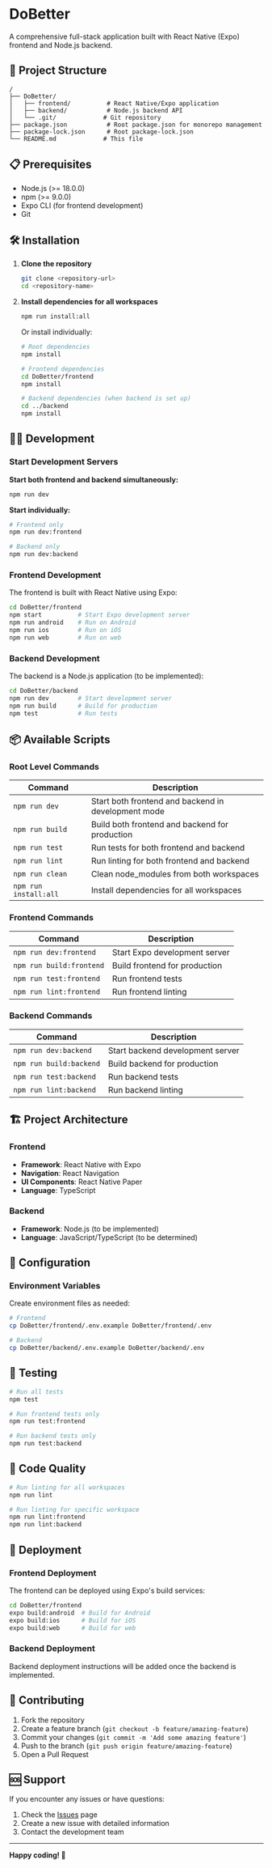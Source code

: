 # DoBetter

A comprehensive full-stack application built with React Native (Expo) frontend and Node.js backend.

## 🚀 Project Structure

```
/
├── DoBetter/
│   ├── frontend/          # React Native/Expo application
│   ├── backend/           # Node.js backend API
│   └── .git/             # Git repository
├── package.json           # Root package.json for monorepo management
├── package-lock.json      # Root package-lock.json
└── README.md             # This file
```

## 📋 Prerequisites

- Node.js (>= 18.0.0)
- npm (>= 9.0.0)
- Expo CLI (for frontend development)
- Git

## 🛠️ Installation

1. **Clone the repository**
   ```bash
   git clone <repository-url>
   cd <repository-name>
   ```

2. **Install dependencies for all workspaces**
   ```bash
   npm run install:all
   ```

   Or install individually:
   ```bash
   # Root dependencies
   npm install
   
   # Frontend dependencies
   cd DoBetter/frontend
   npm install
   
   # Backend dependencies (when backend is set up)
   cd ../backend
   npm install
   ```

## 🏃‍♂️ Development

### Start Development Servers

**Start both frontend and backend simultaneously:**
```bash
npm run dev
```

**Start individually:**
```bash
# Frontend only
npm run dev:frontend

# Backend only
npm run dev:backend
```

### Frontend Development

The frontend is built with React Native using Expo:

```bash
cd DoBetter/frontend
npm start          # Start Expo development server
npm run android    # Run on Android
npm run ios        # Run on iOS
npm run web        # Run on web
```

### Backend Development

The backend is a Node.js application (to be implemented):

```bash
cd DoBetter/backend
npm run dev        # Start development server
npm run build      # Build for production
npm test           # Run tests
```

## 📦 Available Scripts

### Root Level Commands

| Command | Description |
|---------|-------------|
| `npm run dev` | Start both frontend and backend in development mode |
| `npm run build` | Build both frontend and backend for production |
| `npm run test` | Run tests for both frontend and backend |
| `npm run lint` | Run linting for both frontend and backend |
| `npm run clean` | Clean node_modules from both workspaces |
| `npm run install:all` | Install dependencies for all workspaces |

### Frontend Commands

| Command | Description |
|---------|-------------|
| `npm run dev:frontend` | Start Expo development server |
| `npm run build:frontend` | Build frontend for production |
| `npm run test:frontend` | Run frontend tests |
| `npm run lint:frontend` | Run frontend linting |

### Backend Commands

| Command | Description |
|---------|-------------|
| `npm run dev:backend` | Start backend development server |
| `npm run build:backend` | Build backend for production |
| `npm run test:backend` | Run backend tests |
| `npm run lint:backend` | Run backend linting |

## 🏗️ Project Architecture

### Frontend
- **Framework**: React Native with Expo
- **Navigation**: React Navigation
- **UI Components**: React Native Paper
- **Language**: TypeScript

### Backend
- **Framework**: Node.js (to be implemented)
- **Language**: JavaScript/TypeScript (to be determined)

## 🔧 Configuration

### Environment Variables

Create environment files as needed:

```bash
# Frontend
cp DoBetter/frontend/.env.example DoBetter/frontend/.env

# Backend
cp DoBetter/backend/.env.example DoBetter/backend/.env
```

## 🧪 Testing

```bash
# Run all tests
npm test

# Run frontend tests only
npm run test:frontend

# Run backend tests only
npm run test:backend
```

## 📝 Code Quality

```bash
# Run linting for all workspaces
npm run lint

# Run linting for specific workspace
npm run lint:frontend
npm run lint:backend
```

## 🚀 Deployment

### Frontend Deployment
The frontend can be deployed using Expo's build services:

```bash
cd DoBetter/frontend
expo build:android  # Build for Android
expo build:ios      # Build for iOS
expo build:web      # Build for web
```

### Backend Deployment
Backend deployment instructions will be added once the backend is implemented.

## 🤝 Contributing

1. Fork the repository
2. Create a feature branch (`git checkout -b feature/amazing-feature`)
3. Commit your changes (`git commit -m 'Add some amazing feature'`)
4. Push to the branch (`git push origin feature/amazing-feature`)
5. Open a Pull Request

## 🆘 Support

If you encounter any issues or have questions:

1. Check the [Issues](../../issues) page
2. Create a new issue with detailed information
3. Contact the development team

---

**Happy coding! 🎉** 